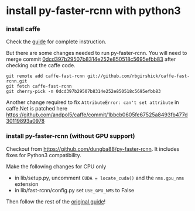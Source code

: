 # install py-faster-rcnn with python3

### install caffe

Check the [guide](https://github.com/dungba88/caffe-python3-install/blob/master/install-caffe.md) for complete instruction. 

But there are some changes needed to run py-faster-rcnn. You will need to merge commit [0dcd397b29507b8314e252e850518c5695efbb83](https://github.com/rbgirshick/caffe-fast-rcnn/commit/0dcd397b29507b8314e252e850518c5695efbb83) after checking out the caffe code.

```shell
git remote add caffe-fast-rcnn git://github.com/rbgirshick/caffe-fast-rcnn.git
git fetch caffe-fast-rcnn
git cherry-pick -n 0dcd397b29507b8314e252e850518c5695efbb83
```

Another change required to fix `AttributeError: can't set attribute` in caffe.Net is patched here https://github.com/andpol5/caffe/commit/1bbcb0605fe67525a8493fb477d30119893a0978

### install py-faster-rcnn (without GPU support)

Checkout from https://github.com/dungba88/py-faster-rcnn. It includes fixes for Python3 compatibility.

Make the following changes for CPU only
- in lib/setup.py, uncomment `CUDA = locate_cuda()` and the `nms.gpu_nms` extension
- in lib/fast-rcnn/config.py set `USE_GPU_NMS` to False

Then follow the rest of the [original guide](https://github.com/dungba88/py-faster-rcnn/blob/master/README.md)!
